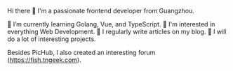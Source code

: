Hi there 👋
I'm a passionate frontend developer from Guangzhou.

🌱 I’m currently learning Golang, Vue, and TypeScript.
🧐 I'm interested in everything Web Development.
📝 I regularly write articles on my blog.
🌟 I will do a lot of interesting projects. 

Besides PicHub, I also created an interesting forum (https://fish.tngeek.com).
